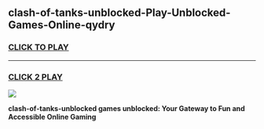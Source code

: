 
## clash-of-tanks-unblocked-Play-Unblocked-Games-Online-qydry
<h3>
<a href="https://premium76.site?title=clash-of-tanks-unblocked&ref=25A">CLICK TO PLAY</a></h3>
<hr>

<h3>
<a href="https://premium76.site?title=clash-of-tanks-unblocked&ref=25A">CLICK 2 PLAY</a>
  
</h3>

<a href="https://premium76.site?title=clash-of-tanks-unblocked&ref=25A"><img src="https://clearcache.store/games.png"></a>


**clash-of-tanks-unblocked games unblocked: Your Gateway to Fun and Accessible Online Gaming**
